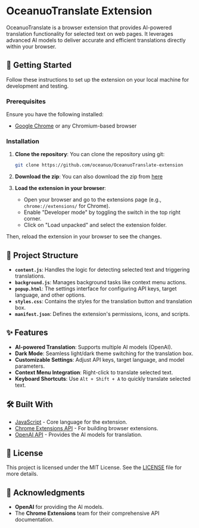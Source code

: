 # OceanuoTranslate Extension

OceanuoTranslate is a browser extension that provides AI-powered translation functionality for selected text on web pages. It leverages advanced AI models to deliver accurate and efficient translations directly within your browser.

## 🚀 Getting Started

Follow these instructions to set up the extension on your local machine for development and testing.

### Prerequisites

Ensure you have the following installed:

- [Google Chrome](https://www.google.com/chrome/) or any Chromium-based browser

### Installation

1. **Clone the repository**:
  You can clone the repository using git:
   ```bash
   git clone https://github.com/oceanuo/OceanuoTranslate-extension
   ```

2. **Download the zip**:
  You can also download the zip from [here](https://codeload.github.com/oceanuo/OceanuoTranslate-extension/zip/refs/heads/main)

3. **Load the extension in your browser**:
   - Open your browser and go to the extensions page (e.g., `chrome://extensions/` for Chrome).
   - Enable "Developer mode" by toggling the switch in the top right corner.
   - Click on "Load unpacked" and select the extension folder.

Then, reload the extension in your browser to see the changes.

## 📂 Project Structure

- **`content.js`**: Handles the logic for detecting selected text and triggering translations.
- **`background.js`**: Manages background tasks like context menu actions.
- **`popup.html`**: The settings interface for configuring API keys, target language, and other options.
- **`styles.css`**: Contains the styles for the translation button and translation box.
- **`manifest.json`**: Defines the extension's permissions, icons, and scripts.

## ✨ Features

- **AI-powered Translation**: Supports multiple AI models (OpenAI).
- **Dark Mode**: Seamless light/dark theme switching for the translation box.
- **Customizable Settings**: Adjust API keys, target language, and model parameters.
- **Context Menu Integration**: Right-click to translate selected text.
- **Keyboard Shortcuts**: Use `Alt + Shift + A` to quickly translate selected text.

## 🛠 Built With

- [JavaScript](https://developer.mozilla.org/en-US/docs/Web/JavaScript) - Core language for the extension.
- [Chrome Extensions API](https://developer.chrome.com/docs/extensions/) - For building browser extensions.
- [OpenAI API](https://openai.com/api/) - Provides the AI models for translation.

## 📜 License

This project is licensed under the MIT License. See the [LICENSE](LICENSE) file for more details.

## 🙏 Acknowledgments

- **OpenAI** for providing the AI models.
- The **Chrome Extensions** team for their comprehensive API documentation.
